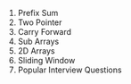 1. Prefix Sum 
2. Two Pointer
3. Carry Forward
4. Sub Arrays
5. 2D Arrays
6. Sliding Window
7. Popular Interview Questions
